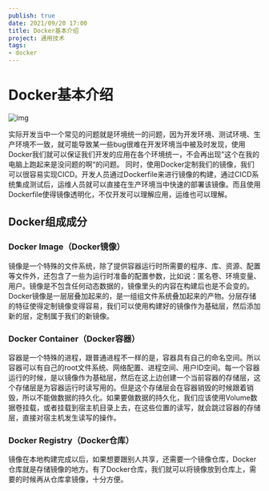 ```yaml
---
publish: true
date: 2021/09/20 17:00
title: Docker基本介绍
project: 通用技术
tags:
- docker
---
```


# Docker基本介绍

![img](/tech/docker/docker-components.png)

实际开发当中一个常见的问题就是环境统一的问题，因为开发环境、测试环境、生产环境不一致，就可能导致某一些bug很难在开发环境当中被及时发现，使用Docker我们就可以保证我们开发的应用在各个环境统一，不会再出现”这个在我的电脑上跑起来是没问题的啊“的问题。
同时，使用Docker定制我们的镜像，我们可以很容易实现CICD。开发人员通过Dockerfile来进行镜像的构建，通过CICD系统集成测试后，运维人员就可以直接在生产环境当中快速的部署该镜像。而且使用Dockerfile使得镜像透明化，不仅开发可以理解应用，运维也可以理解。

## Docker组成成分

### Docker Image（Docker镜像）

镜像是一个特殊的文件系统，除了提供容器运行时所需要的程序、库、资源、配置等文件外，还包含了一些为运行时准备的配置参数，比如说：匿名卷、环境变量、用户。镜像是不包含任何动态数据的，镜像里头的内容在构建后也是不会变的。Docker镜像是一层层叠加起来的，是一组组文件系统叠加起来的产物。分层存储的特征使得定制镜像变得容易，我们可以使用构建好的镜像作为基础层，然后添加新的层，定制属于我们的新镜像。

### Docker Container（Docker容器）

容器是一个特殊的进程，跟普通进程不一样的是，容器具有自己的命名空间。所以容器可以有自己的root文件系统、网络配置、进程空间、用户ID空间。每一个容器运行的时候，是以镜像作为基础层，然后在这上边创建一个当前容器的存储层，这个存储层是为容器运行时读写用的。但是这个存储层会在容器销毁的时候跟着销毁，所以不能做数据的持久化。如果要做数据的持久化，我们应该使用Volume数据卷挂载，或者挂载到宿主机目录上去，在这些位置的读写，就会跳过容器的存储层，直接对宿主机发生读写的操作。

### Docker Registry（Docker仓库）

镜像在本地构建完成以后，如果想要跟别人共享，还需要一个镜像仓库，Docker仓库就是存储镜像的地方。有了Docker仓库，我们就可以将镜像放到仓库上，需要的时候再从仓库拿镜像，十分方便。
